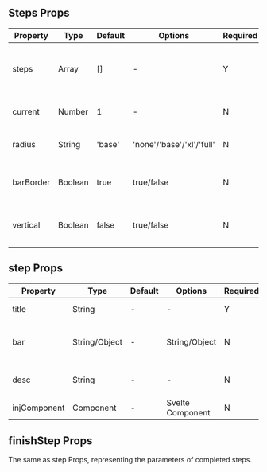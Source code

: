## Steps Props

| Property  | Type    | Default | Options                   | Required | Description                                    |
| --------- | ------- | ------- | ------------------------- | -------- | ---------------------------------------------- |
| steps     | Array   | []      | -                         | Y        | An array composed of step or finishStep Props. |
| current   | Number  | 1       | -                         | N        | The current step number.                       |
| radius    | String  | 'base'  | 'none'/'base'/'xl'/'full' | N        | The border radius style.                       |
| barBorder | Boolean | true    | true/false                | N        | Whether the icon has a border.                 |
| vertical  | Boolean | false   | true/false                | N        | Whether to use a vertical layout.              |

## step Props

| Property     | Type          | Default | Options          | Required | Description                        |
| ------------ | ------------- | ------- | ---------------- | -------- | ---------------------------------- |
| title        | String        | -       | -                | Y        | The title of step.                 |
| bar          | String/Object | -       | String/Object    | N        | The content of the step icon area. |
| desc         | String        | -       | -                | N        | The description of the step.       |
| injComponent | Component     | -       | Svelte Component | N        | The Svelte component.              |

## finishStep Props

The same as step Props, representing the parameters of completed steps.

